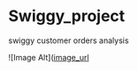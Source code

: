 # Swiggy_project
swiggy customer orders analysis



![Image Alt]([image_url](https://github.com/KARTHIKDAKOJI/Swiggy_project/blob/4a6f168d631b998ef90202c6614414849392b3f6/6462623b155589d9e25684cf_Swiggy.png)

